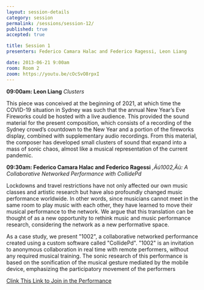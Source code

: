 ```yaml
---
layout: session-details
category: session
permalink: /sessions/session-12/
published: true
accepted: true

title: Session 1
presenters: Federico Camara Halac and Federico Ragessi, Leon Liang

date: 2013-06-21 9:00am
room: Room 2
zoom: https://youtu.be/cOcSvO8rpxI
---
```


**09:00am: Leon Liang**
_Clusters_

This piece was conceived at the beginning of 2021, at which time the COVID-19 situation in Sydney was such that the annual New Year’s Eve Fireworks could be hosted with a live audience. This provided the sound material for the present composition, which consists of a recording of the Sydney crowd’s countdown to the New Year and a portion of the fireworks display, combined with supplementary audio recordings. From this material, the composer has developed small clusters of sound that expand into a mass of sonic chaos, almost like a musical representation of the current pandemic. 

**09:30am: Federico Camara Halac and Federico Ragessi**
_,Äú1002,Äù: A Collaborative Networked Performance with CollidePd_

Lockdowns and travel restrictions have not only affected our own music classes and artistic research but have also profoundly changed music performance worldwide. In other words, since musicians cannot meet in the same room to play music with each other, they have learned to move their musical performance to the network. We argue that this translation can be thought of as a new opportunity to rethink music and music performance research, considering the network as a new performative space. 

As a case study, we present "1002", a collaborative networked performance created using a custom software called "CollidePd". "1002" is an invitation to anonymous collaboration in real time with remote performers, without any required musical training. The sonic research of this performance is based on the sonification of the musical gesture mediated by the mobile device, emphasizing the participatory movement of the performers 

[Clink This Link to Join in the Performance](http://collidepd-client.herokuapp.com/)

